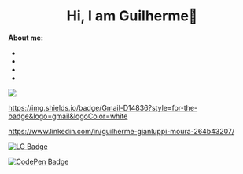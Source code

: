 <h1 align="center">Hi, I am Guilherme👋</h1>

**About me:**

* 
*
*
*
<img src="{https://img.shields.io/badge/Gmail-D14836?style=for-the-badge&logo=gmail&logoColor=white}" />

https://img.shields.io/badge/Gmail-D14836?style=for-the-badge&logo=gmail&logoColor=white


https://www.linkedin.com/in/guilherme-gianluppi-moura-264b43207/




[![LG Badge](h[ttps://img.shields.io/badge/LinkedIn-Profile-informational?style=flat&logo=linkedin&logoColor=white&color=0D76A8](https://img.shields.io/badge/Gmail-D14836?style=for-the-badge&logo=gmail&logoColor=white))](https://www.linkedin.com/in/braydon-coyer/)

[![CodePen Badge](https://img.shields.io/badge/CodePen-Profile-informational?style=flat&logo=codepen&logoColor=white&color=black)](https://codepen.io/braydoncoyer)



